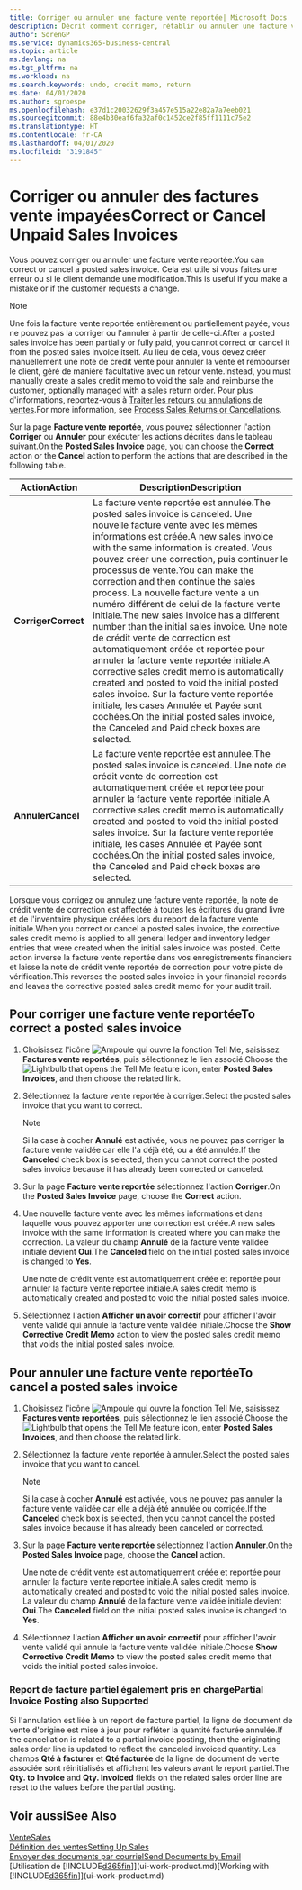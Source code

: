 ```yaml
---
title: Corriger ou annuler une facture vente reportée| Microsoft Docs
description: Décrit comment corriger, rétablir ou annuler une facture vente reportée et affecter une note de crédit vente.
author: SorenGP
ms.service: dynamics365-business-central
ms.topic: article
ms.devlang: na
ms.tgt_pltfrm: na
ms.workload: na
ms.search.keywords: undo, credit memo, return
ms.date: 04/01/2020
ms.author: sgroespe
ms.openlocfilehash: e37d1c20032629f3a457e515a22e82a7a7eeb021
ms.sourcegitcommit: 88e4b30eaf6fa32af0c1452ce2f85ff1111c75e2
ms.translationtype: HT
ms.contentlocale: fr-CA
ms.lasthandoff: 04/01/2020
ms.locfileid: "3191845"
---
```

# <a name="correct-or-cancel-unpaid-sales-invoices"></a><span data-ttu-id="4a601-103">Corriger ou annuler des factures vente impayées</span><span class="sxs-lookup"><span data-stu-id="4a601-103">Correct or Cancel Unpaid Sales Invoices</span></span>
<span data-ttu-id="4a601-104">Vous pouvez corriger ou annuler une facture vente reportée.</span><span class="sxs-lookup"><span data-stu-id="4a601-104">You can correct or cancel a posted sales invoice.</span></span> <span data-ttu-id="4a601-105">Cela est utile si vous faites une erreur ou si le client demande une modification.</span><span class="sxs-lookup"><span data-stu-id="4a601-105">This is useful if you make a mistake or if the customer requests a change.</span></span>

> [!NOTE]  
>   <span data-ttu-id="4a601-106">Une fois la facture vente reportée entièrement ou partiellement payée, vous ne pouvez pas la corriger ou l'annuler à partir de celle-ci.</span><span class="sxs-lookup"><span data-stu-id="4a601-106">After a posted sales invoice has been partially or fully paid, you cannot correct or cancel it from the posted sales invoice itself.</span></span> <span data-ttu-id="4a601-107">Au lieu de cela, vous devez créer manuellement une note de crédit vente pour annuler la vente et rembourser le client, géré de manière facultative avec un retour vente.</span><span class="sxs-lookup"><span data-stu-id="4a601-107">Instead, you must manually create a sales credit memo to void the sale and reimburse the customer, optionally managed with a sales return order.</span></span> <span data-ttu-id="4a601-108">Pour plus d'informations, reportez-vous à [Traiter les retours ou annulations de ventes](sales-how-process-sales-returns-cancellations.md).</span><span class="sxs-lookup"><span data-stu-id="4a601-108">For more information, see [Process Sales Returns or Cancellations](sales-how-process-sales-returns-cancellations.md).</span></span>

<span data-ttu-id="4a601-109">Sur la page **Facture vente reportée**, vous pouvez sélectionner l'action **Corriger** ou **Annuler** pour exécuter les actions décrites dans le tableau suivant.</span><span class="sxs-lookup"><span data-stu-id="4a601-109">On the **Posted Sales Invoice** page, you can choose the **Correct** action or the **Cancel** action to perform the actions that are described in the following table.</span></span>

| <span data-ttu-id="4a601-110">Action</span><span class="sxs-lookup"><span data-stu-id="4a601-110">Action</span></span> | <span data-ttu-id="4a601-111">Description</span><span class="sxs-lookup"><span data-stu-id="4a601-111">Description</span></span> |
| --- | --- |
| <span data-ttu-id="4a601-112">**Corriger**</span><span class="sxs-lookup"><span data-stu-id="4a601-112">**Correct**</span></span> |<span data-ttu-id="4a601-113">La facture vente reportée est annulée.</span><span class="sxs-lookup"><span data-stu-id="4a601-113">The posted sales invoice is canceled.</span></span> <span data-ttu-id="4a601-114">Une nouvelle facture vente avec les mêmes informations est créée.</span><span class="sxs-lookup"><span data-stu-id="4a601-114">A new sales invoice with the same information is created.</span></span> <span data-ttu-id="4a601-115">Vous pouvez créer une correction, puis continuer le processus de vente.</span><span class="sxs-lookup"><span data-stu-id="4a601-115">You can make the correction and then continue the sales process.</span></span> <span data-ttu-id="4a601-116">La nouvelle facture vente a un numéro différent de celui de la facture vente initiale.</span><span class="sxs-lookup"><span data-stu-id="4a601-116">The new sales invoice has a different number than the initial sales invoice.</span></span> <span data-ttu-id="4a601-117">Une note de crédit vente de correction est automatiquement créée et reportée pour annuler la facture vente reportée initiale.</span><span class="sxs-lookup"><span data-stu-id="4a601-117">A corrective sales credit memo is automatically created and posted to void the initial posted sales invoice.</span></span> <span data-ttu-id="4a601-118">Sur la facture vente reportée initiale, les cases Annulée et Payée sont cochées.</span><span class="sxs-lookup"><span data-stu-id="4a601-118">On the initial posted sales invoice, the Canceled and Paid check boxes are selected.</span></span> |
| <span data-ttu-id="4a601-119">**Annuler**</span><span class="sxs-lookup"><span data-stu-id="4a601-119">**Cancel**</span></span> |<span data-ttu-id="4a601-120">La facture vente reportée est annulée.</span><span class="sxs-lookup"><span data-stu-id="4a601-120">The posted sales invoice is canceled.</span></span> <span data-ttu-id="4a601-121">Une note de crédit vente de correction est automatiquement créée et reportée pour annuler la facture vente reportée initiale.</span><span class="sxs-lookup"><span data-stu-id="4a601-121">A corrective sales credit memo is automatically created and posted to void the initial posted sales invoice.</span></span> <span data-ttu-id="4a601-122">Sur la facture vente reportée initiale, les cases Annulée et Payée sont cochées.</span><span class="sxs-lookup"><span data-stu-id="4a601-122">On the initial posted sales invoice, the Canceled and Paid check boxes are selected.</span></span> |

<span data-ttu-id="4a601-123">Lorsque vous corrigez ou annulez une facture vente reportée, la note de crédit vente de correction est affectée à toutes les écritures du grand livre et de l'inventaire physique créées lors du report de la facture vente initiale.</span><span class="sxs-lookup"><span data-stu-id="4a601-123">When you correct or cancel a posted sales invoice, the corrective sales credit memo is applied to all general ledger and inventory ledger entries that were created when the initial sales invoice was posted.</span></span> <span data-ttu-id="4a601-124">Cette action inverse la facture vente reportée dans vos enregistrements financiers et laisse la note de crédit vente reportée de correction pour votre piste de vérification.</span><span class="sxs-lookup"><span data-stu-id="4a601-124">This reverses the posted sales invoice in your financial records and leaves the corrective posted sales credit memo for your audit trail.</span></span>

## <a name="to-correct-a-posted-sales-invoice"></a><span data-ttu-id="4a601-125">Pour corriger une facture vente reportée</span><span class="sxs-lookup"><span data-stu-id="4a601-125">To correct a posted sales invoice</span></span>
1. <span data-ttu-id="4a601-126">Choisissez l'icône ![Ampoule qui ouvre la fonction Tell Me](media/ui-search/search_small.png "Dites-moi ce que vous voulez faire"), saisissez **Factures vente reportées**, puis sélectionnez le lien associé.</span><span class="sxs-lookup"><span data-stu-id="4a601-126">Choose the ![Lightbulb that opens the Tell Me feature](media/ui-search/search_small.png "Tell me what you want to do") icon, enter **Posted Sales Invoices**, and then choose the related link.</span></span>  
2. <span data-ttu-id="4a601-127">Sélectionnez la facture vente reportée à corriger.</span><span class="sxs-lookup"><span data-stu-id="4a601-127">Select the posted sales invoice that you want to correct.</span></span>

    > [!NOTE]  
    >   <span data-ttu-id="4a601-128">Si la case à cocher **Annulé** est activée, vous ne pouvez pas corriger la facture vente validée car elle l'a déjà été, ou a été annulée.</span><span class="sxs-lookup"><span data-stu-id="4a601-128">If the **Canceled** check box is selected, then you cannot correct the posted sales invoice because it has already been corrected or canceled.</span></span>
3. <span data-ttu-id="4a601-129">Sur la page **Facture vente reportée** sélectionnez l'action **Corriger**.</span><span class="sxs-lookup"><span data-stu-id="4a601-129">On the **Posted Sales Invoice** page, choose the **Correct** action.</span></span>  
4. <span data-ttu-id="4a601-130">Une nouvelle facture vente avec les mêmes informations et dans laquelle vous pouvez apporter une correction est créée.</span><span class="sxs-lookup"><span data-stu-id="4a601-130">A new sales invoice with the same information is created where you can make the correction.</span></span> <span data-ttu-id="4a601-131">La valeur du champ **Annulé** de la facture vente validée initiale devient **Oui**.</span><span class="sxs-lookup"><span data-stu-id="4a601-131">The **Canceled** field on the initial posted sales invoice is changed to **Yes**.</span></span>

    <span data-ttu-id="4a601-132">Une note de crédit vente est automatiquement créée et reportée pour annuler la facture vente reportée initiale.</span><span class="sxs-lookup"><span data-stu-id="4a601-132">A sales credit memo is automatically created and posted to void the initial posted sales invoice.</span></span>
5. <span data-ttu-id="4a601-133">Sélectionnez l'action **Afficher un avoir correctif** pour afficher l'avoir vente validé qui annule la facture vente validée initiale.</span><span class="sxs-lookup"><span data-stu-id="4a601-133">Choose the **Show Corrective Credit Memo** action to view the posted sales credit memo that voids the initial posted sales invoice.</span></span>

## <a name="to-cancel-a-posted-sales-invoice"></a><span data-ttu-id="4a601-134">Pour annuler une facture vente reportée</span><span class="sxs-lookup"><span data-stu-id="4a601-134">To cancel a posted sales invoice</span></span>
1. <span data-ttu-id="4a601-135">Choisissez l'icône ![Ampoule qui ouvre la fonction Tell Me](media/ui-search/search_small.png "Dites-moi ce que vous voulez faire"), saisissez **Factures vente reportées**, puis sélectionnez le lien associé.</span><span class="sxs-lookup"><span data-stu-id="4a601-135">Choose the ![Lightbulb that opens the Tell Me feature](media/ui-search/search_small.png "Tell me what you want to do") icon, enter **Posted Sales Invoices**, and then choose the related link.</span></span>  
2. <span data-ttu-id="4a601-136">Sélectionnez la facture vente reportée à annuler.</span><span class="sxs-lookup"><span data-stu-id="4a601-136">Select the posted sales invoice that you want to cancel.</span></span>

    > [!NOTE]  
    >   <span data-ttu-id="4a601-137">Si la case à cocher **Annulé** est activée, vous ne pouvez pas annuler la facture vente validée car elle a déjà été annulée ou corrigée.</span><span class="sxs-lookup"><span data-stu-id="4a601-137">If the **Canceled** check box is selected, then you cannot cancel the posted sales invoice because it has already been canceled or corrected.</span></span>
3. <span data-ttu-id="4a601-138">Sur la page **Facture vente reportée** sélectionnez l'action **Annuler**.</span><span class="sxs-lookup"><span data-stu-id="4a601-138">On the **Posted Sales Invoice** page, choose the **Cancel** action.</span></span>

    <span data-ttu-id="4a601-139">Une note de crédit vente est automatiquement créée et reportée pour annuler la facture vente reportée initiale.</span><span class="sxs-lookup"><span data-stu-id="4a601-139">A sales credit memo is automatically created and posted to void the initial posted sales invoice.</span></span> <span data-ttu-id="4a601-140">La valeur du champ **Annulé** de la facture vente validée initiale devient **Oui**.</span><span class="sxs-lookup"><span data-stu-id="4a601-140">The **Canceled** field on the initial posted sales invoice is changed to **Yes**.</span></span>
4. <span data-ttu-id="4a601-141">Sélectionnez l'action **Afficher un avoir correctif** pour afficher l'avoir vente validé qui annule la facture vente validée initiale.</span><span class="sxs-lookup"><span data-stu-id="4a601-141">Choose **Show Corrective Credit Memo** to view the posted sales credit memo that voids the initial posted sales invoice.</span></span>

### <a name="partial-invoice-posting-also-supported"></a><span data-ttu-id="4a601-142">Report de facture partiel également pris en charge</span><span class="sxs-lookup"><span data-stu-id="4a601-142">Partial Invoice Posting also Supported</span></span>
<span data-ttu-id="4a601-143">Si l'annulation est liée à un report de facture partiel, la ligne de document de vente d'origine est mise à jour pour refléter la quantité facturée annulée.</span><span class="sxs-lookup"><span data-stu-id="4a601-143">If the cancellation is related to a partial invoice posting, then the originating sales order line is updated to reflect the canceled invoiced quantity.</span></span> <span data-ttu-id="4a601-144">Les champs **Qté à facturer** et **Qté facturée** de la ligne de document de vente associée sont réinitialisés et affichent les valeurs avant le report partiel.</span><span class="sxs-lookup"><span data-stu-id="4a601-144">The **Qty. to Invoice** and **Qty. Invoiced** fields on the related sales order line are reset to the values before the partial posting.</span></span>

## <a name="see-also"></a><span data-ttu-id="4a601-145">Voir aussi</span><span class="sxs-lookup"><span data-stu-id="4a601-145">See Also</span></span>
[<span data-ttu-id="4a601-146">Vente</span><span class="sxs-lookup"><span data-stu-id="4a601-146">Sales</span></span>](sales-manage-sales.md)  
[<span data-ttu-id="4a601-147">Définition des ventes</span><span class="sxs-lookup"><span data-stu-id="4a601-147">Setting Up Sales</span></span>](sales-setup-sales.md)  
[<span data-ttu-id="4a601-148">Envoyer des documents par courriel</span><span class="sxs-lookup"><span data-stu-id="4a601-148">Send Documents by Email</span></span>](ui-how-send-documents-email.md)  
<span data-ttu-id="4a601-149">[Utilisation de [!INCLUDE[d365fin](includes/d365fin_md.md)]](ui-work-product.md)</span><span class="sxs-lookup"><span data-stu-id="4a601-149">[Working with [!INCLUDE[d365fin](includes/d365fin_md.md)]](ui-work-product.md)</span></span>
